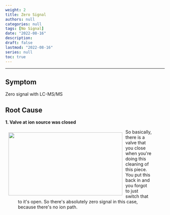 ```yaml
---
weight: 2
title: Zero Signal
authors: null
categories: null
tags: [No Signal]
date: "2022-08-16"
description:  
draft: false
lastmod: "2022-08-16"
series: null
toc: true
---
```




<!--more-->
---

## Symptom
Zero signal with LC-MS/MS

## Root Cause
**1. Valve at ion source was closed**  
<div class = "row">
<img width ="360" height= "200" src = "/docs/images/Screenshot 2022-08-16 150048.png" style ="float: left" HSPACE="10" VSPACE="10"/>
<figure>So basically, there is a valve that you close when you're doing this cleaning of this piece. You put this back in and you forgot to just switch that to it's open. So there's absolutely zero signal in this case, because there's no ion path.</figure>   
</div>  
